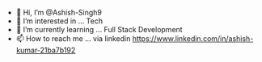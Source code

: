 - 👋 Hi, I’m @Ashish-Singh9
- 👀 I’m interested in ... Tech
- 🌱 I’m currently learning ... Full Stack Development
- 📫 How to reach me ... via linkedin https://www.linkedin.com/in/ashish-kumar-21ba7b192

<!---
Ashish-Singh9/Ashish-Singh9 is a ✨ special ✨ repository because its `README.md` (this file) appears on your GitHub profile.
You can click the Preview link to take a look at your changes.
--->
